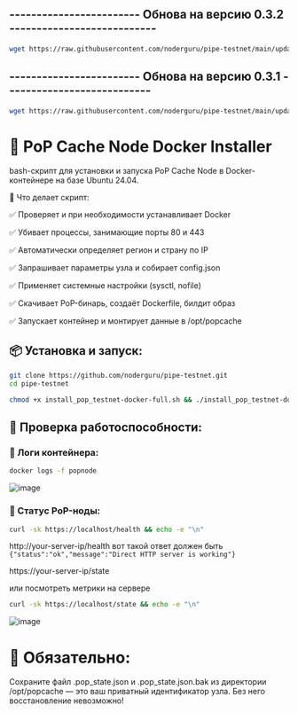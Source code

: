 ## ------------------------ Обнова на версию 0.3.2 ---------------------------
```bash
wget https://raw.githubusercontent.com/noderguru/pipe-testnet/main/update_node-pipe_v0.3.2.sh -O /opt/popcache/update_node-pipe_v0.3.2.sh && cd /opt/popcache/ && chmod +x update_node-pipe_v0.3.2.sh && ./update_node-pipe_v0.3.2.sh
```

## ------------------------ Обнова на версию 0.3.1 ---------------------------
```bash
wget https://raw.githubusercontent.com/noderguru/pipe-testnet/main/update_node-pipe_v0.3.1.sh -O /opt/popcache/update_node-pipe_v0.3.1.sh && cd /opt/popcache/ && chmod +x update_node-pipe_v0.3.1.sh && ./update_node-pipe_v0.3.1.sh
```


# 🚀 PoP Cache Node Docker Installer

bash-скрипт для установки и запуска PoP Cache Node в Docker-контейнере на базе Ubuntu 24.04.

🧰 Что делает скрипт:

✅ Проверяет и при необходимости устанавливает Docker

✅ Убивает процессы, занимающие порты 80 и 443

✅ Автоматически определяет регион и страну по IP

✅ Запрашивает параметры узла и собирает config.json

✅ Применяет системные настройки (sysctl, nofile)

✅ Скачивает PoP-бинарь, создаёт Dockerfile, билдит образ

✅ Запускает контейнер и монтирует данные в /opt/popcache


## 📦 Установка и запуск:
```bash
git clone https://github.com/noderguru/pipe-testnet.git
cd pipe-testnet
```
```bash
chmod +x install_pop_testnet-docker-full.sh && ./install_pop_testnet-docker-full.sh
```
## 🔎 Проверка работоспособности:

### 📜 Логи контейнера:
```bash
docker logs -f popnode
```
![image](https://github.com/user-attachments/assets/dff0dc87-eaed-4b83-8849-e4e822e5e59c)


### 🧪 Статус PoP-ноды:

```bash
curl -sk https://localhost/health && echo -e "\n"
```
http://your-server-ip/health   вот такой ответ должен быть ```{"status":"ok","message":"Direct HTTP server is working"}```

https://your-server-ip/state

или посмотреть метрики на сервере 
```bash
curl -sk https://localhost/state && echo -e "\n"
```
![image](https://github.com/user-attachments/assets/69d84f7c-1823-4bdf-aed2-148817773e58)

# 💾 Обязательно:

Сохраните файл .pop_state.json и .pop_state.json.bak из директории /opt/popcache — это ваш приватный идентификатор узла. Без него восстановление невозможно!



